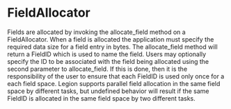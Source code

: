 # FieldAllocator

Fields are allocated by invoking the allocate_field method on a FieldAllocator.
When a field is allocated the application must specify the required data size for a field entry in bytes.
The allocate_field method will return a FieldID which is used to name the field.
Users may optionally specify the ID to be associated with the field being allocated using the
second parameter to allocate_field.
If this is done, then it is the responsibility of the user to ensure that each FieldID is used only
once for a each field space.
Legion supports parallel field allocation in the same field space by different tasks,
but undefined behavior will result if the same FieldID is allocated in the same field space by two different tasks.
